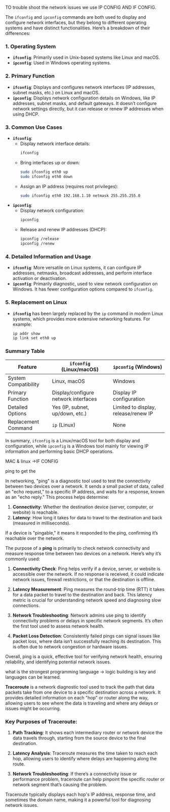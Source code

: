 TO trouble shoot the network issues we use IP CONFIG AND IF CONFIG.

The `ifconfig` and `ipconfig` commands are both used to display and configure network interfaces, but they belong to different operating systems and have distinct functionalities. Here’s a breakdown of their differences:

### 1. **Operating System**
   - **`ifconfig`**: Primarily used in Unix-based systems like Linux and macOS.
   - **`ipconfig`**: Used in Windows operating systems.

### 2. **Primary Function**
   - **`ifconfig`**: Displays and configures network interfaces (IP addresses, subnet masks, etc.) on Linux and macOS.
   - **`ipconfig`**: Displays network configuration details on Windows, like IP addresses, subnet masks, and default gateways. It doesn’t configure network settings directly, but it can release or renew IP addresses when using DHCP.

### 3. **Common Use Cases**
   - **`ifconfig`**:
      - Display network interface details:
        ```bash
        ifconfig
        ```
      - Bring interfaces up or down:
        ```bash
        sudo ifconfig eth0 up
        sudo ifconfig eth0 down
        ```
      - Assign an IP address (requires root privileges):
        ```bash
        sudo ifconfig eth0 192.168.1.10 netmask 255.255.255.0
        ```
   - **`ipconfig`**:
      - Display network configuration:
        ```bash
        ipconfig
        ```
      - Release and renew IP addresses (DHCP):
        ```bash
        ipconfig /release
        ipconfig /renew
        ```

### 4. **Detailed Information and Usage**
   - **`ifconfig`**: More versatile on Linux systems, it can configure IP addresses, netmasks, broadcast addresses, and perform interface activation or deactivation.
   - **`ipconfig`**: Primarily diagnostic, used to view network configuration on Windows. It has fewer configuration options compared to `ifconfig`.

### 5. **Replacement on Linux**
   - **`ifconfig`** has been largely replaced by the `ip` command in modern Linux systems, which provides more extensive networking features. For example:
     ```bash
     ip addr show
     ip link set eth0 up
     ```

### Summary Table

| Feature               | `ifconfig` (Linux/macOS)                  | `ipconfig` (Windows)                     |
|-----------------------|-------------------------------------------|------------------------------------------|
| System Compatibility  | Linux, macOS                              | Windows                                  |
| Primary Function      | Display/configure network interfaces      | Display IP configuration                 |
| Detailed Options      | Yes (IP, subnet, up/down, etc.)           | Limited to display, release/renew IP     |
| Replacement Command   | `ip` (Linux)                              | None                                     |

In summary, `ifconfig` is a Linux/macOS tool for both display and configuration, while `ipconfig` is a Windows tool mainly for viewing IP information and performing basic DHCP operations.

MAC & linux ->IF CONFIG


ping <neighboring-computer-IP-address> to get the 

In networking, "ping" is a diagnostic tool used to test the connectivity between two devices over a network. It sends a small packet of data, called an "echo request," to a specific IP address, and waits for a response, known as an "echo reply." This process helps determine:

1. **Connectivity**: Whether the destination device (server, computer, or website) is reachable.
2. **Latency**: How long it takes for data to travel to the destination and back (measured in milliseconds).

If a device is "pingable," it means it responded to the ping, confirming it’s reachable over the network.

The purpose of a **ping** is primarily to check network connectivity and measure response time between two devices on a network. Here’s why it’s commonly used:

1. **Connectivity Check**: Ping helps verify if a device, server, or website is accessible over the network. If no response is received, it could indicate network issues, firewall restrictions, or that the destination is offline.

2. **Latency Measurement**: Ping measures the round-trip time (RTT) it takes for a data packet to travel to the destination and back. This latency metric is crucial for understanding network speed and diagnosing slow connections.

3. **Network Troubleshooting**: Network admins use ping to identify connectivity problems or delays in specific network segments. It’s often the first tool used to assess network health.

4. **Packet Loss Detection**: Consistently failed pings can signal issues like packet loss, where data isn’t successfully reaching its destination. This is often due to network congestion or hardware issues.

Overall, ping is a quick, effective tool for verifying network health, ensuring reliability, and identifying potential network issues.


what is the strongest programming language -> logic building is key and languages can be learned.


**Traceroute** is a network diagnostic tool used to track the path that data packets take from one device to a specific destination across a network. It provides detailed information on each "hop" or router along the way, allowing users to see where the data is traveling and where any delays or issues might be occurring.

### Key Purposes of Traceroute:
1. **Path Tracking**: It shows each intermediary router or network device the data travels through, starting from the source device to the final destination.
   
2. **Latency Analysis**: Traceroute measures the time taken to reach each hop, allowing users to identify where delays are happening along the route.

3. **Network Troubleshooting**: If there’s a connectivity issue or performance problem, traceroute can help pinpoint the specific router or network segment that’s causing the problem. 

Traceroute typically displays each hop's IP address, response time, and sometimes the domain name, making it a powerful tool for diagnosing network issues.
